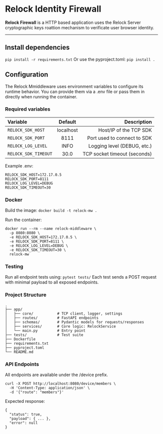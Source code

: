 # Relock Identity Firewall

**Relock Firewall** is a HTTP based application uses the Relock Server cryptographic keys roattion mechanism to verificate user browser identity. 

---

## Install dependencies

```pip install -r requirements.txt```
Or use the pyproject.toml:
```pip install .```

## Configuration
The Relock Mmiddleware uses environment variables to configure its runtime behavior. You can provide them via a .env file or pass them in directly when running the container.

### Required variables
| Variable |  Default  | Description |
|:-----|:--------:|------:|
| ```RELOCK_SDK_HOST```   | localhost | Host/IP of the TCP SDK |
| ```RELOCK_SDK_PORT```   |  8111     | Port used to connect to SDK |
| ```RELOCK_LOG_LEVEL```   | INFO |    Logging level (DEBUG, etc.) |
| ```RELOCK_SDK_TIMEOUT```  | 30.0 |    TCP socket timeout (seconds)|

Example .env:
```
RELOCK_SDK_HOST=172.17.0.5
RELOCK_SDK_PORT=8111
RELOCK_LOG_LEVEL=DEBUG
RELOCK_SDK_TIMEOUT=30
```

### Docker
Build the image:
```docker build -t relock-mw .```

Run the container:
```
docker run --rm --name relock-middleware \
  -p 8080:8080 \
  -e RELOCK_SDK_HOST=172.17.0.5 \
  -e RELOCK_SDK_PORT=8111 \
  -e RELOCK_LOG_LEVEL=DEBUG \
  -e RELOCK_SDK_TIMEOUT=30 \
  relock-mw
```

### Testing
Run all endpoint tests using:
```pytest tests/```
Each test sends a POST request with minimal payload to all exposed endpoints.

### Project Structure
```
.
├── app/
│   ├── core/           # TCP client, logger, settings
│   ├── routes/         # FastAPI endpoints
│   ├── schemas/        # Pydantic models for requests/responses
│   ├── services/       # Core logic: RelockService
│   └── main.py         # Entry point
├── tests/              # Test suite
├── Dockerfile
├── requirements.txt
├── pyproject.toml
└── README.md
```

### API Endpoints
All endpoints are available under the /device prefix.

```
curl -X POST http://localhost:8080/device/members \
  -H 'Content-Type: application/json' \
  -d '{"route": "members"}'
```

Expected response:
```
{
  "status": true,
  "payload": { ... },
  "error": null
}
```